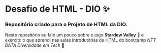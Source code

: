 # Desafio de HTML - DIO :sparkles:
### Repositório criado para o Projeto de HTML da DIO. 

Neste repositório eu falo um pouco sobre o jogo **Stardew Valley** :chicken: e exercito o que aprendi nas aulas introdutórias de HTML do bootcamp *NTT DATA Diversidade em Tech* :mushroom:
